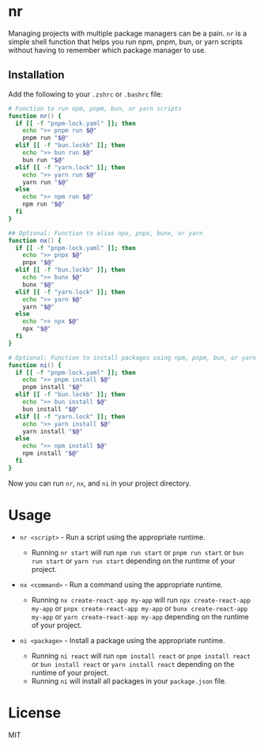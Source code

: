# nr

Managing projects with multiple package managers can be a pain. `nr` is a simple shell function that helps you run npm, pnpm, bun, or yarn scripts without having to remember which package manager to use.

## Installation

Add the following to your `.zshrc` or `.bashrc` file:

```zsh
# Function to run npm, pnpm, bun, or yarn scripts
function nr() {
  if [[ -f "pnpm-lock.yaml" ]]; then
    echo ">> pnpm run $@"
    pnpm run "$@"
  elif [[ -f "bun.lockb" ]]; then
    echo ">> bun run $@"
    bun run "$@"
  elif [[ -f "yarn.lock" ]]; then
    echo ">> yarn run $@"
    yarn run "$@"
  else
    echo ">> npm run $@"
    npm run "$@"
  fi
}

## Optional: Function to alias npx, pnpx, bunx, or yarn
function nx() {
  if [[ -f "pnpm-lock.yaml" ]]; then
    echo ">> pnpx $@"
    pnpx "$@"
  elif [[ -f "bun.lockb" ]]; then
    echo ">> bunx $@"
    bunx "$@"
  elif [[ -f "yarn.lock" ]]; then
    echo ">> yarn $@"
    yarn "$@"
  else
    echo ">> npx $@"
    npx "$@"
  fi
}

# Optional: Function to install packages using npm, pnpm, bun, or yarn
function ni() {
  if [[ -f "pnpm-lock.yaml" ]]; then
    echo ">> pnpm install $@"
    pnpm install "$@"
  elif [[ -f "bun.lockb" ]]; then
    echo ">> bun install $@"
    bun install "$@"
  elif [[ -f "yarn.lock" ]]; then
    echo ">> yarn install $@"
    yarn install "$@"
  else
    echo ">> npm install $@"
    npm install "$@"
  fi
}
```

Now you can run `nr`, `nx`, and `ni` in your project directory.

# Usage

- `nr <script>` - Run a script using the appropriate runtime.

  - Running `nr start` will run `npm run start` or `pnpm run start` or `bun run start` or `yarn run start` depending on the runtime of your project.

- `nx <command>` - Run a command using the appropriate runtime.

  - Running `nx create-react-app my-app` will run `npx create-react-app my-app` or `pnpx create-react-app my-app` or `bunx create-react-app my-app` or `yarn create-react-app my-app` depending on the runtime of your project.

- `ni <package>` - Install a package using the appropriate runtime.
  - Running `ni react` will run `npm install react` or `pnpm install react` or `bun install react` or `yarn install react` depending on the runtime of your project.
  - Running `ni` will install all packages in your `package.json` file.

# License

MIT
